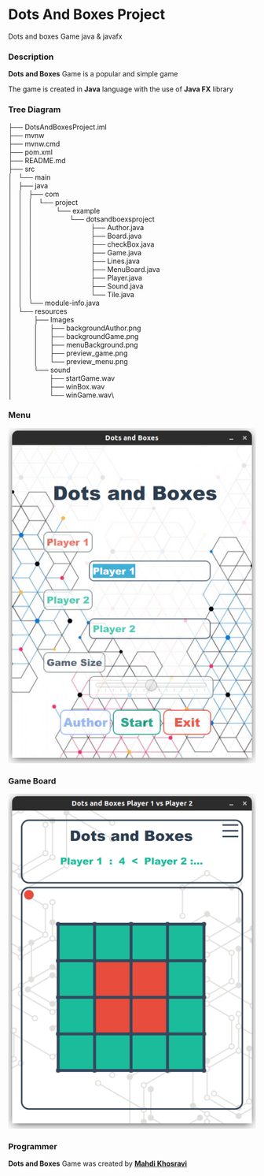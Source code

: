 # Dots And Boxes Project
Dots and boxes Game java &amp; javafx

### Description
**Dots and Boxes** Game is a popular and simple game

The game is created in **Java** language with the use of **Java FX** library

### Tree Diagram

├── DotsAndBoxesProject.iml\
├── mvnw\
├── mvnw.cmd\
├── pom.xml\
├── README.md\
├── src\
│   └── main\
│       ├── java\
│       │   ├── com\
│       │   │   └── project\
│       │   │                └── example\
│       │   │                   └── dotsandboexsproject\
│       │   │                               ├── Author.java\
│       │   │                               ├── Board.java\
│       │   │                               ├── checkBox.java\
│       │   │                               ├── Game.java\
│       │   │                               ├── Lines.java\
│       │   │                               ├── MenuBoard.java\
│       │   │                               ├── Player.java\
│       │   │                               ├── Sound.java\
│       │   │                               └── Tile.java\
│       │   └── module-info.java\
│       └── resources\
│           ├── Images\
│           │      ├── backgroundAuthor.png\
│           │      ├── backgroundGame.png\
│           │      ├── menuBackground.png\
│           │      ├── preview_game.png\
│           │      └── preview_menu.png\
│           └── sound\
│                   ├── startGame.wav\
│                   ├── winBox.wav\
│                   └── winGame.wav\

### Menu
![The Game menu!](src/main/resources/Images/preview_menu.png "Game menu")


### Game Board
![The Game Board!](src/main/resources/Images/preview_game.png "Game Board")

### Programmer
**Dots and Boxes** Game was created by **[Mahdi Khosravi](https://t.me/HzZz_Mahdi_zZzH)**